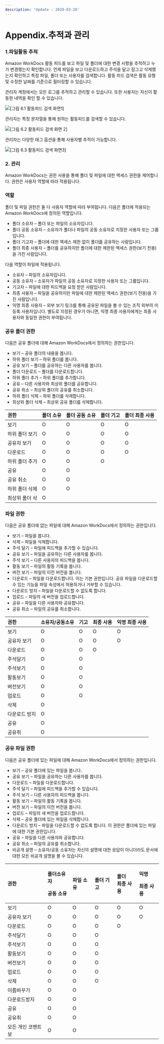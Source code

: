 ```yaml
---
description: 'Update : 2020-03-20'
---
```


# Appendix.추적과 관리

### 1.파일활동 추적

Amazon WorkDocs 활동 피드를 보고 파일 및 폴더에 대한 변경 사항을 추적하고 누가 변경했는지 확인합니다. 언제 파일을 보고 다운로드하고 주석을 달고 잠그고 삭제했는지 확인하고 특정 파일, 폴더 또는 사용자를 검색합니다. 활동 피드 검색은 활동 유형 및 수정한 날짜를 기준으로 필터링할 수 있습니다.

관리자 계정에서는 모든 로그를 추적하고 관리할 수 있습니다. 또한 사용자는 자신이 활동한 내역을 확인 할 수 있습니다.

![\[&#xADF8;&#xB9BC; 6.1 &#xD65C;&#xB3D9;&#xD53C;&#xB4DC; &#xAC80;&#xC0C9; &#xD654;&#xBA74;1\]](.gitbook/assets/6.1.activity_feed1.png)

관리자는 특정 문자열을 통해 원하는 활동피드를 검색할 수 있습니다.

![\[&#xADF8;&#xB9BC; 6.2 &#xD65C;&#xB3D9;&#xD53C;&#xB4DC; &#xAC80;&#xC0C9; &#xD654;&#xBA74; 2\]](.gitbook/assets/6.2.activity_feed2.png)

관리자는 다양한 태그 옵션을 통해 사용자별 추적이 가능합니다.

![\[&#xADF8;&#xB9BC; 6.3 &#xD65C;&#xB3D9;&#xD53C;&#xB4DC; &#xAC80;&#xC0C9; &#xD654;&#xBA74;3\]](.gitbook/assets/6.3.activity_feed3.png)

### 2. 관리

Amazon WorkDocs는 권한 사용을 통해 폴더 및 파일에 대한 액세스 권한을 제어합니다. 권한은 사용자 역할에 따라 적용됩니다.

### 역할

폴더 및 파일 권한은 둘 다 사용자 역할에 따라 부여됩니다. 다음은 폴더에 적용되는 Amazon WorkDocs에 정의된 역할입니다.

* 폴더 소유자 – 폴더 또는 파일의 소유자입니다.
* 폴더 공동 소유자 – 소유자가 폴더나 파일의 공동 소유자로 지정한 사용자 또는 그룹입니다.
* 폴더 기고자 – 폴더에 대한 액세스 제한 없이 폴더를 공유하는 사람입니다.
* 폴더 최종 사용자 – 폴더를 공유하지만 폴더에 대한 제한된 액세스 권한\(보기 전용\)을 가진 사람입니다.

다음 역할이 파일에 적용됩니다.

* 소유자 – 파일의 소유자입니다.
* 공동 소유자 – 소유자가 파일의 공동 소유자로 지정한 사용자 또는 그룹입니다.
* 기고자 – 파일에 대한 피드백을 요청 받은 사람입니다.
* 최종 사용자 – 파일을 공유하지만 파일에 대한 제한된 액세스 권한\(보기 전용\)을 가진 사람입니다.
* 익명 최종 사용자 – 외부 보기 링크를 통해 공유된 파일을 볼 수 있는 조직 외부의 미등록 사용자입니다. 별도로 지정된 경우가 아니면, 익명 최종 사용자에게는 최종 사용자와 동일한 권한이 부여됩니다.

### 공유 폴더 권한

다음은 공유 폴더에 대해 Amazon WorkDocs에서 정의하는 권한입니다.

* 보기 – 공유 폴더의 내용을 봅니다.
* 하위 폴더 보기 – 하위 폴더를 봅니다.
* 공유 보기 – 폴더를 공유하는 다른 사용자를 봅니다.
* 폴더 다운로드 – 폴더를 다운로드합니다.
* 하위 폴더 추가 – 하위 폴더를 추가합니다.
* 공유 – 다른 사용자와 최상위 폴더를 공유합니다.
* 공유 취소 – 최상위 폴더의 공유를 취소합니다.
* 하위 폴더 삭제 – 하위 폴더를 삭제합니다.
* 최상위 폴더 삭제 – 최상위 공유 폴더를 삭제합니다.

| 권한 | 폴더 소유 | 폴더 공동 소유 | 폴더 기고 | 폴더 최종 사용 |
| :--- | :--- | :--- | :--- | :--- |
| 보기 | O | O | O | O |
| 하위 폴더 보기 | O | O | O | O |
| 공유자 보기 | O | O | O | O |
| 다운로드 | O | O | O | O |
| 하위 폴더 추가 | O | O | O |  |
| 공유 | O | O |  |  |
| 공유 취소 | O | O |  |  |
| 하위 폴더 삭제 | O | O |  |  |
| 최상위 폴더 삭 | O |  |  |  |

### 파일 권한

다음은 공유 폴더에 없는 파일에 대해 Amazon WorkDocs에서 정의하는 권한입니다.

* 보기 – 파일을 봅니다.
* 삭제 – 파일을 삭제합니다.
* 주석 달기 – 파일에 피드백을 추가할 수 있습니다.
* 공유 보기 – 파일을 공유하는 다른 사용자를 봅니다.
* 주석 보기 – 다른 사용자의 피드백을 봅니다.
* 활동 보기 – 파일의 활동 기록을 봅니다.
* 버전 보기 – 파일의 이전 버전을 봅니다.
* 다운로드 – 파일을 다운로드합니다. 이는 기본 권한입니다. 공유 파일을 다운로드할 수 있는 기능을 파일 속성에서 허용하거나 거부할 수 있습니다.
* 다운로드 방지 – 파일을 다운로드할 수 없도록 합니다.
* 업로드 – 파일의 새 버전을 업로드합니다.
* 공유 – 파일을 다른 사용자와 공유합니다.
* 공유 취소 – 파일의 공유를 취소합니다.

| 권한 | 소유자/공동소유 | 기고 | 최종 사용 | 익명 최종 사용 |
| :--- | :--- | :--- | :--- | :--- |
| 보기 | O | O | O | O |
| 공유자 보기 | O | O | O | O |
| 다운로드 | O | O | O |  |
| 주석달기 | O | O |  |  |
| 주석보기 | O | O |  |  |
| 활동보기 | O | O |  |  |
| 버전보기 | O | O |  |  |
| 업로드 | O | O |  |  |
| 삭제 | O |  |  |  |
| 다운로드 방지 | O |  |  |  |
| 공유 | O |  |  |  |
| 공유취 | O |  |  |  |

### 공유 파일 권한

다음은 공유 폴더에 있는 파일에 대해 Amazon WorkDocs에서 정의하는 권한입니다.

* 보기 – 공유 폴더에 있는 파일을 봅니다.
* 공유 보기 – 파일을 공유하는 다른 사용자를 봅니다.
* 다운로드 – 파일을 다운로드합니다.
* 주석 달기 – 파일에 피드백을 추가할 수 있습니다.
* 주석 보기 – 다른 사용자의 피드백을 봅니다.
* 활동 보기 – 파일의 활동 기록을 봅니다.
* 버전 보기 – 파일의 이전 버전을 봅니다.
* 업로드 – 파일의 새 버전을 업로드합니다.
* 삭제 – 공유 폴더에 있는 파일을 삭제합니다.
* 다운로드 방지 – 파일을 다운로드할 수 없도록 합니다. 이 권한은 폴더에 있는 파일에 대한 기본 권한입니다.
* 공유 – 파일을 다른 사용자와 공유합니다.
* 공유 취소 – 파일의 공유를 취소합니다.
* 비공개 설명 – 소유자/공동 소유자는 자신의 설명에 대한 응답이 아니더라도 문서에 대한 모든 비공개 설명을 볼 수 있습니다.

<table>
  <thead>
    <tr>
      <th style="text-align:left">&#xAD8C;&#xD55C;</th>
      <th style="text-align:left">
        <p>&#xD3F4;&#xB354;&#xC18C;&#xC720;&#xC790;</p>
        <p>&#xACF5;&#xB3D9; &#xC18C;&#xC720;</p>
      </th>
      <th style="text-align:left">&#xD30C;&#xC77C; &#xC18C;&#xC720;</th>
      <th style="text-align:left">&#xD3F4;&#xB354; &#xAE30;&#xACE0;</th>
      <th style="text-align:left">&#xD3F4;&#xB354;
        <br />&#xCD5C;&#xC885; &#xC0AC;&#xC6A9;</th>
      <th style="text-align:left">
        <p>&#xC775;&#xBA85;</p>
        <p>&#xCD5C;&#xC885; &#xC0AC;&#xC6A9;</p>
      </th>
    </tr>
  </thead>
  <tbody>
    <tr>
      <td style="text-align:left">&#xBCF4;&#xAE30;</td>
      <td style="text-align:left">O</td>
      <td style="text-align:left">O</td>
      <td style="text-align:left">O</td>
      <td style="text-align:left">O</td>
      <td style="text-align:left">O</td>
    </tr>
    <tr>
      <td style="text-align:left">&#xACF5;&#xC720;&#xC790; &#xBCF4;&#xAE30;</td>
      <td style="text-align:left">O</td>
      <td style="text-align:left">O</td>
      <td style="text-align:left">O</td>
      <td style="text-align:left">O</td>
      <td style="text-align:left">O</td>
    </tr>
    <tr>
      <td style="text-align:left">&#xB2E4;&#xC6B4;&#xB85C;&#xB4DC;</td>
      <td style="text-align:left">O</td>
      <td style="text-align:left">O</td>
      <td style="text-align:left">O</td>
      <td style="text-align:left">O</td>
      <td style="text-align:left"></td>
    </tr>
    <tr>
      <td style="text-align:left">&#xC8FC;&#xC11D;&#xB2EC;&#xAE30;</td>
      <td style="text-align:left">O</td>
      <td style="text-align:left">O</td>
      <td style="text-align:left">O</td>
      <td style="text-align:left"></td>
      <td style="text-align:left"></td>
    </tr>
    <tr>
      <td style="text-align:left">&#xC8FC;&#xC11D;&#xBCF4;&#xAE30;</td>
      <td style="text-align:left">O</td>
      <td style="text-align:left">O</td>
      <td style="text-align:left">O</td>
      <td style="text-align:left"></td>
      <td style="text-align:left"></td>
    </tr>
    <tr>
      <td style="text-align:left">&#xD65C;&#xB3D9;&#xBCF4;&#xAE30;</td>
      <td style="text-align:left">O</td>
      <td style="text-align:left">O</td>
      <td style="text-align:left">O</td>
      <td style="text-align:left"></td>
      <td style="text-align:left"></td>
    </tr>
    <tr>
      <td style="text-align:left">&#xBC84;&#xC804;&#xBCF4;&#xAE30;</td>
      <td style="text-align:left">O</td>
      <td style="text-align:left">O</td>
      <td style="text-align:left">O</td>
      <td style="text-align:left"></td>
      <td style="text-align:left"></td>
    </tr>
    <tr>
      <td style="text-align:left">&#xC5C5;&#xB85C;&#xB4DC;</td>
      <td style="text-align:left">O</td>
      <td style="text-align:left">O</td>
      <td style="text-align:left">O</td>
      <td style="text-align:left"></td>
      <td style="text-align:left"></td>
    </tr>
    <tr>
      <td style="text-align:left">&#xC0AD;&#xC81C;</td>
      <td style="text-align:left">O</td>
      <td style="text-align:left">O</td>
      <td style="text-align:left">O</td>
      <td style="text-align:left"></td>
      <td style="text-align:left"></td>
    </tr>
    <tr>
      <td style="text-align:left">&#xC774;&#xB984;&#xBC14;&#xAFB8;&#xAE30;</td>
      <td style="text-align:left">O</td>
      <td style="text-align:left">O</td>
      <td style="text-align:left"></td>
      <td style="text-align:left"></td>
      <td style="text-align:left"></td>
    </tr>
    <tr>
      <td style="text-align:left">&#xB2E4;&#xC6B4;&#xB85C;&#xB4DC;&#xBC29;&#xC9C0;</td>
      <td style="text-align:left">O</td>
      <td style="text-align:left">O</td>
      <td style="text-align:left"></td>
      <td style="text-align:left"></td>
      <td style="text-align:left"></td>
    </tr>
    <tr>
      <td style="text-align:left">&#xACF5;&#xC720;</td>
      <td style="text-align:left">O</td>
      <td style="text-align:left">O</td>
      <td style="text-align:left"></td>
      <td style="text-align:left"></td>
      <td style="text-align:left"></td>
    </tr>
    <tr>
      <td style="text-align:left">&#xACF5;&#xC720;&#xCDE8;</td>
      <td style="text-align:left">O</td>
      <td style="text-align:left">O</td>
      <td style="text-align:left"></td>
      <td style="text-align:left"></td>
      <td style="text-align:left"></td>
    </tr>
    <tr>
      <td style="text-align:left">&#xBAA8;&#xB4E0; &#xAC1C;&#xC778; &#xCF54;&#xBA58;&#xD2B8; &#xBCF4;</td>
      <td
      style="text-align:left">O</td>
        <td style="text-align:left">O</td>
        <td style="text-align:left"></td>
        <td style="text-align:left"></td>
        <td style="text-align:left"></td>
    </tr>
  </tbody>
</table>